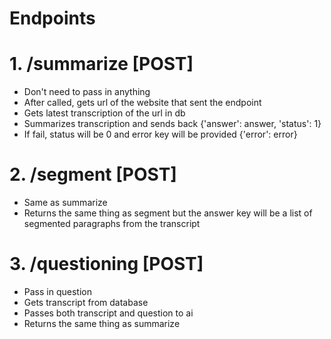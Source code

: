 # Endpoints

# 1. /summarize [POST]
- Don't need to pass in anything
- After called, gets url of the website that sent the endpoint
- Gets latest transcription of the url in db
- Summarizes transcription and sends back {'answer': answer, 'status': 1}
- If fail, status will be 0 and error key will be provided {'error': error}


# 2. /segment [POST]
- Same as summarize
- Returns the same thing as segment but the answer key will be a list of segmented paragraphs from the transcript


# 3. /questioning [POST]
- Pass in question
- Gets transcript from database
- Passes both transcript and question to ai
- Returns the same thing as summarize